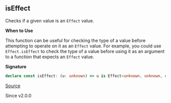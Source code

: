 ## isEffect

Checks if a given value is an `Effect` value.

**When to Use**

This function can be useful for checking the type of a value before
attempting to operate on it as an `Effect` value. For example, you could use
`Effect.isEffect` to check the type of a value before using it as an argument
to a function that expects an `Effect` value.

**Signature**

```ts
declare const isEffect: (u: unknown) => u is Effect<unknown, unknown, unknown>
```

[Source](https://github.com/Effect-TS/effect/tree/main/packages/effect/src/Effect.ts#L263)

Since v2.0.0